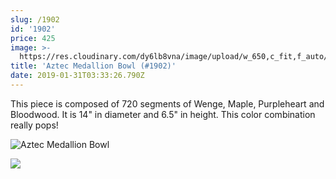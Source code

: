 ```yaml
---
slug: /1902
id: '1902'
price: 425
image: >-
  https://res.cloudinary.com/dy6lb8vna/image/upload/w_650,c_fit,f_auto/v1548905382/GB%20Bowlworks%20Gallery/1902d.jpg
title: 'Aztec Medallion Bowl (#1902)'
date: 2019-01-31T03:33:26.790Z
---
```

This piece is composed of 720 segments of Wenge, Maple, Purpleheart and Bloodwood.  It is 14" in diameter and 6.5" in height. This color combination really pops!

![Aztec Medallion Bowl](https://res.cloudinary.com/dy6lb8vna/image/upload/w_350,c_fit,f_auto/v1548905484/GB%20Bowlworks%20Gallery/1902b.jpg "Aztec Medallion Bowl")

![](https://res.cloudinary.com/dy6lb8vna/image/upload/w_350,c_fit,f_auto/v1549336050/GB%20Bowlworks%20Gallery/IMG_3286.jpg)
